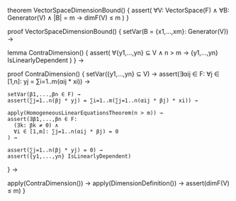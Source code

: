 theorem VectorSpaceDimensionBound() {
  assert(
    ∀V: VectorSpace(F) ∧
    ∀B: Generator(V) ∧
    |B| = m →
    dimF(V) ≤ m
  )
}

proof VectorSpaceDimensionBound() {
  setVar(B = {x1,...,xm}: Generator(V)) →
  
  lemma ContraDimension() {
    assert(
      ∀{y1,...,yn} ⊆ V ∧
      n > m →
      {y1,...,yn} IsLinearlyDependent
    )
  } →
  
  proof ContraDimension() {
    setVar({y1,...,yn} ⊆ V) →
    assert(∃αij ∈ F: ∀j ∈ [1,n]: yj = ∑i=1..m(αij * xi)) →
    
    setVar(β1,...,βn ∈ F) →
    assert(∑j=1..n(βj * yj) = ∑i=1..m(∑j=1..n(αij * βj) * xi)) →
    
    apply(HomogeneousLinearEquationsTheorem(n > m)) →
    assert(∃β1,...,βn ∈ F:
      (∃k: βk ≠ 0) ∧
      ∀i ∈ [1,m]: ∑j=1..n(αij * βj) = 0
    ) →
    
    assert(∑j=1..n(βj * yj) = 0) →
    assert({y1,...,yn} IsLinearlyDependent)
  } →
  
  apply(ContraDimension()) →
  apply(DimensionDefinition()) →
  assert(dimF(V) ≤ m)
}